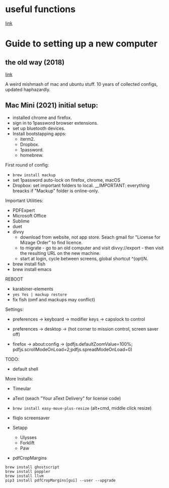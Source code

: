 # useful functions

[link](useful_functions.md)

# Guide to setting up a new computer

## the old way (2018)

[link](README_orig.md)

A weird mishmash of mac and ubuntu stuff. 10 years of collected configs, updated haphazardly.

## Mac Mini (2021) initial setup:

* installed chrome and firefox.
* sign in to 1password browser extensions.
* set up bluetooth devices.
* Install bootstapping apps:
  * iterm2.
  * Dropbox.
  * 1password.
  * homebrew.

First round of config:
 * `brew install mackup`
 *  set 1password auto-lock on firefox, chrome, macOS
 * Dropbox: set important folders to local. __IMPORTANT: everything breacks if "Mackup" folder is online-only.
 
Important Utilities:
 * PDFExpert
 * Microsoft Office
 * Sublime
 * duet
 * divvy 
    * download from website, not app store. Seach gmail for "License for Mizage Order" to find licence.
    * to migrate - go to an old computer and visit divvy://export - then visit the resulting URL on the new machine.
    * start at login, cycle between screens, global shortcut ^(opt)N.
 * brew install fish
 * brew install emacs
 
 REBOOT
 
  * karabiner-elements
  * `yes Yes | mackup restore`
  * fix fish (omf and mackups may conflict)
  
  
Settings:
  * preferences -> keyboard -> modifier keys -> capslock to control
  * preferences -> desktop -> (hot corner to mission control, screen saver off)

  * firefox -> about:config -> (pdfjs.defaultZoomValue=100%; pdfjs.scrollModeOnLoad=2;pdfjs.spreadModeOnLoad=0)


TODO:
 * default shell

More Installs:
 * Timeular
 * aText (seach "Your aText Delivery" for license code)
 * `brew install easy-move-plus-resize` (alt+cmd, middle click resize)
 * fliqlo screensaver
 * Setapp
   * Ulysses
   * Forklift
   * Paw

 * pdfCropMargins
```
brew install ghostscript
brew install poppler
brew install llvm
pip3 install pdfCropMargins[gui] --user --upgrade
```
